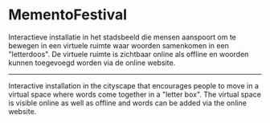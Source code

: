 # MementoFestival
Interactieve installatie in het stadsbeeld die mensen aanspoort om te bewegen in een virtuele ruimte waar woorden samenkomen in een "letterdoos". De virtuele ruimte is zichtbaar online als offline en woorden kunnen toegevoegd worden via de online website.

---

Interactive installation in the cityscape that encourages people to move in a virtual space where words come together in a "letter box". The virtual space is visible online as well as offline and words can be added via the online website.
